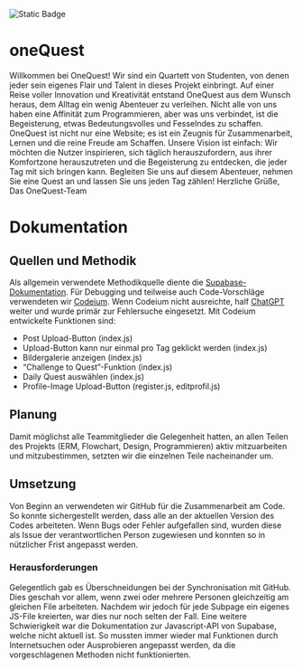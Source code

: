 

![Static Badge](https://img.shields.io/badge/Project_Version-v1-blue?style=flat)

# oneQuest
Willkommen bei OneQuest!
Wir sind ein Quartett von Studenten, von denen jeder sein eigenes Flair und Talent in dieses Projekt einbringt. Auf einer Reise voller Innovation und Kreativität entstand OneQuest aus dem Wunsch heraus, dem Alltag ein wenig Abenteuer zu verleihen.
Nicht alle von uns haben eine Affinität zum Programmieren, aber was uns verbindet, ist die Begeisterung, etwas Bedeutungsvolles und Fesselndes zu schaffen. OneQuest ist nicht nur eine Website; es ist ein Zeugnis für Zusammenarbeit, Lernen und die reine Freude am Schaffen.
Unsere Vision ist einfach: Wir möchten die Nutzer inspirieren, sich täglich herauszufordern, aus ihrer Komfortzone herauszutreten und die Begeisterung zu entdecken, die jeder Tag mit sich bringen kann.
Begleiten Sie uns auf diesem Abenteuer, nehmen Sie eine Quest an und lassen Sie uns jeden Tag zählen!
Herzliche Grüße, Das OneQuest-Team

# Dokumentation
## Quellen und Methodik
Als allgemein verwendete Methodikquelle diente die [Supabase-Dokumentation]( https://supabase.com/docs/reference/javascript/start). 
Für Debugging und teilweise auch Code-Vorschläge verwendeten wir [Codeium]( https://codeium.com/). Wenn Codeium nicht ausreichte, half [ChatGPT](https://chat.openai.com) weiter und wurde primär zur Fehlersuche eingesetzt.
Mit Codeium entwickelte Funktionen sind:
-	Post Upload-Button (index.js)
-	Upload-Button kann nur einmal pro Tag geklickt werden (index.js)
-	Bildergalerie anzeigen (index.js)
-	“Challenge to Quest”-Funktion (index.js)
-	Daily Quest auswählen (index.js)
-	Profile-Image Upload-Button (register.js, editprofil.js)
## Planung
Damit möglichst alle Teammitglieder die Gelegenheit hatten, an allen Teilen des Projekts (ERM, Flowchart, Design, Programmieren) aktiv mitzuarbeiten und mitzubestimmen, setzten wir die einzelnen Teile nacheinander um.
## Umsetzung
Von Beginn an verwendeten wir GitHub für die Zusammenarbeit am Code. So konnte sichergestellt werden, dass alle an der aktuellen Version des Codes arbeiteten. Wenn Bugs oder Fehler aufgefallen sind, wurden diese als Issue der verantwortlichen Person zugewiesen und konnten so in nützlicher Frist angepasst werden.
### Herausforderungen
Gelegentlich gab es Überschneidungen bei der Synchronisation mit GitHub. Dies geschah vor allem, wenn zwei oder mehrere Personen gleichzeitig am gleichen File arbeiteten. Nachdem wir jedoch für jede Subpage ein eigenes JS-File kreierten, war dies nur noch selten der Fall.
Eine weitere Schwierigkeit war die Dokumentation zur Javascript-API von Supabase, welche nicht aktuell ist. So mussten immer wieder mal Funktionen durch Internetsuchen oder Ausprobieren angepasst werden, da die vorgeschlagenen Methoden nicht funktionierten.
